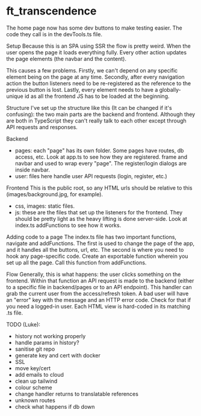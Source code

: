 # ft_transcendence

The home page now has some dev buttons to make testing easier. The code they call is in the devTools.ts file.

Setup
Because this is an SPA using SSR the flow is pretty weird. When the user opens the page it loads everything fully. Every other action updates the page elements (the navbar and the content).

This causes a few problems.
Firstly, we can't depend on any specific element being on the page at any time. Secondly, after every navigation action the button listeners need to be re-registered as the reference to the previous button is lost. Lastly, every element needs to have a globally-unique id as all the frontend JS has to be loaded at the beginning.

Structure
I've set up the structure like this (It can be changed if it's confusing): the two main parts are the backend and frontend. Although they are both in TypeScript they can't really talk to each other except through API requests and responses.

Backend
-	pages: each "page" has its own folder. Some pages have routes, db access, etc. Look at app.ts to see how they are registered. frame and navbar and used to wrap every "page". The register/login dialogs are inside navbar.
-	user: files here handle user API requests (login, register, etc.)

Frontend
This is the public root, so any HTML urls should be relative to this (images/background.jpg, for example).
-	css, images: static files.
-	js: these are the files that set up the listeners for the frontend. They should be pretty light as the heavy lifting is done server-side. Look at index.ts addFunctions to see how it works.

Adding code to a page
The index.ts file has two important functions, navigate and addFunctions. The first is used to change the page of the app, and it handles all the buttons, url, etc. The second is where you need to hook any page-specific code. Create an exportable function wherein you set up all the page. Call this function from addFunctions.

Flow
Generally, this is what happens: the user clicks something on the frontend. Within that function an API request is made to the backend (either to a specific file in backend/pages or to an API endpoint). This handler can grab the current user from the access/refresh token. A bad user will have an "error" key with the message and an HTTP error code. Check for that if you need a logged-in user. Each HTML view is hard-coded in its matching .ts file.

TODO (Luke):
- history not working properly
- handle params in history?
- sanitise git repo
- generate key and cert with docker
- SSL
- move key/cert
- add emails to cloud
- clean up tailwind
- colour scheme
- change handler returns to translatable references
- unknown routes
- check what happens if db down
